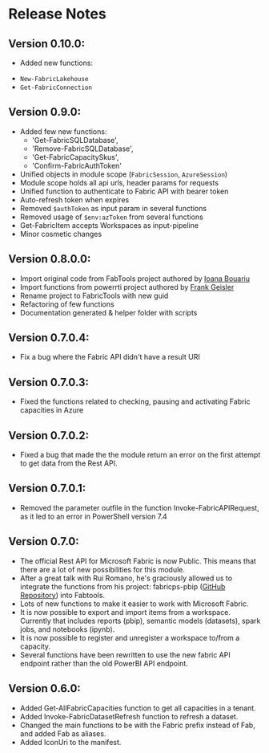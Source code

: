 # Release Notes

## Version 0.10.0:
* Added new functions:
- `New-FabricLakehouse`
- `Get-FabricConnection`

## Version 0.9.0:
* Added few new functions:
  - 'Get-FabricSQLDatabase',
  - 'Remove-FabricSQLDatabase',
  - 'Get-FabricCapacitySkus',
  - 'Confirm-FabricAuthToken'
* Unified objects in module scope (`FabricSession`, `AzureSession`)
* Module scope holds all api urls, header params for requests
* Unified function to authenticate to Fabric API with bearer token
* Auto-refresh token when expires
* Removed `$authToken` as input param in several functions
* Removed usage of `$env:azToken` from several functions
* Get-FabricItem accepts Workspaces as input-pipeline
* Minor cosmetic changes

## Version 0.8.0.0:
- Import original code from FabTools project authored by [Ioana Bouariu](https://github.com/Jojobit)
- Import functions from powerrti project authored by [Frank Geisler](https://github.com/Frank-Geisler)
- Rename project to FabricTools with new guid 
- Refactoring of few functions
- Documentation generated & helper folder with scripts

## Version 0.7.0.4:
- Fix a bug where the Fabric API didn't have a result URI

## Version 0.7.0.3:
- Fixed the functions related to checking, pausing and activating Fabric capacities in Azure

## Version 0.7.0.2:
- Fixed a bug that made the the module return an error on the first attempt to get data from the Rest API.

## Version 0.7.0.1:
- Removed the parameter outfile in the function Invoke-FabricAPIRequest, as it led to an error in PowerShell version 7.4

## Version 0.7.0:
- The official Rest API for Microsoft Fabric is now Public. This means that there are a lot of new possibilities for this module.
- After a great talk with Rui Romano, he's graciously allowed us to integrate the functions from his project: fabricps-pbip ([GitHub Repository](https://github.com/RuiRomano/fabricps-pbip)) into Fabtools.
- Lots of new functions to make it easier to work with Microsoft Fabric.
- It is now possible to export and import items from a workspace. Currently that includes reports (pbip), semantic models (datasets), spark jobs, and notebooks (ipynb).
- It is now possible to register and unregister a workspace to/from a capacity.
- Several functions have been rewritten to use the new fabric API endpoint rather than the old PowerBI API endpoint.

## Version 0.6.0:
- Added Get-AllFabricCapacities function to get all capacities in a tenant.
- Added Invoke-FabricDatasetRefresh function to refresh a dataset.
- Changed the main functions to be with the Fabric prefix instead of Fab, and added Fab as aliases.
- Added IconUri to the manifest.
